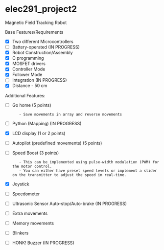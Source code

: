 # elec291_project2
Magnetic Field Tracking Robot

Base Features/Requirements
- [x] Two different Microcontrollers 
- [ ] Battery-operated                       (IN PROGRESS)
- [x] Robot Construction/Assembly
- [x] C programming
- [x] MOSFET drivers 
- [x] Controller Mode
- [x] Follower Mode
- [ ] Integration                            (IN PROGRESS)
- [x] Distance - 50 cm

Additional Features:
- [ ] Go home (5 points) 
         
         - Save movements in array and reverse movements


- [ ] Python (Mapping)                       (IN PROGRESS)
- [x] LCD display (1 or 2 points)
- [ ] Autopilot  (predefined movements) (5 points)
- [ ] Speed Boost (3 points)
         
         - This can be implemented using pulse-width modulation (PWM) for the motor control. 
         - You can either have preset speed levels or implement a slider on the transmitter to adjust the speed in real-time.


- [x] Joystick 
- [ ] Speedometer
- [ ] Ultrasonic Sensor Auto-stop/Auto-brake (IN PROGRESS)
- [ ] Extra movements
- [ ] Memory movements
- [ ] Blinkers
- [ ] HONK! Buzzer                           (IN PROGRESS)
